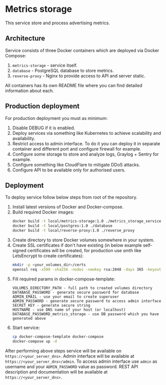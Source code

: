 # Metrics storage

This service store and process advertising metrics.

## Architecture

Service consists of three Docker containers which are deployed via Docker Compose:
1. `metrics-storage` - service itself.
2. `database` - PostgreSQL database to store metrics.
3. `reverse-proxy` - Nginx to provide access to API and server static.

All containers has its own README file where you can find detailed information about each.

## Production deployment

For production deployment you must as minimum:
1. Disable DEBUG if it is enabled.
2. Deploy services via something like Kubernetes to achieve scalability and availability.
3. Restrict access to admin interface. To do it you can deploy it in separate container and different port and configure firewall for example.
4. Configure some storage to store and analyze logs, Graylog + Sentry for example.
5. Configure something like CloudFlare to mitigate DDoS attacks.
6. Configure API to be available only for authorised users.

## Deployment

To deploy service follow below steps from root of the repository.

1. Install latest versions of Docker and Docker-compose.
2. Build required Docker images:
    ```bash
    docker build -t local/metrics-storage:1.0 ./metrics_storage_service
    docker build -t local/postgres:1.0 ./database
    docker build -t local/reverse-proxy:1.0 ./reverse_proxy
    ```
3. Create directory to store Docker volumes somewhere in your system.
4. Create SSL certificates if don't have existing (in below example self-signed certificates will be created, for 
production use smth like LetsEncrypt to create certificates):
    ```bash
    mkdir -p <your_volumes_dir>/certs
    openssl req -x509 -sha256 -nodes -newkey rsa:2048 -days 365 -keyout <your_volumes_dir>/certs/server.key -out <your_volumes_dir>/certs/server.crt
    ```
5. Fill required params in docker-compose-template:
    ```
    VOLUMES_DIRECTORY_PATH - full path to created volumes directory
    DATABASE_PASSWORD - generate secure password for database
    ADMIN_EMAIL - use your email to create superuser
    ADMIN_PASSWORD - generate secure password to access admin interface
    SECRET_KEY - generate secure string
    HOSTNAME - use DNS name of your host (or localhost)
    DATABASE_PASSWORD_metrics_storage - use DB password which you have generated above
    ```
6. Start service:
    ```bash
    cp docker-compose-template docker-compose
    docker-compose up -d
    ```

After performing above steps service will be available on `https://<your_server_dns>`.
Admin interface will be available at `https://<your_server_dns>/admin`.
To access admin interface use `admin` as username and your `ADMIN_PASSWORD` value as password.
REST API description and documentation will be available  at `https://<your_server_dns>`.
